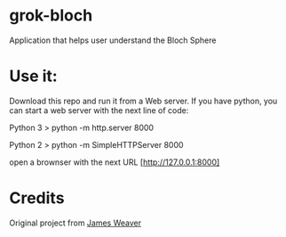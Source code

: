 # grok-bloch
Application that helps user understand the Bloch Sphere

# Use it:

Download this repo and run it from a Web server. If you have python, you can start a web server with the next line of code:

  Python 3 > python -m http.server 8000
  
  Python 2 > python -m SimpleHTTPServer 8000

open a brownser with the next URL [http://127.0.0.1:8000]

# Credits

Original project from [James Weaver](https://github.com/JavaFXpert)
